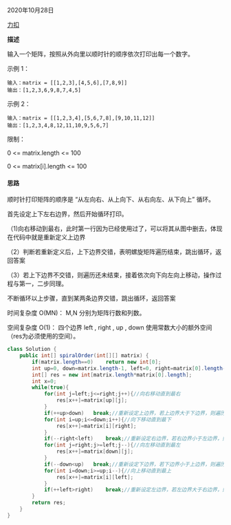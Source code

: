 2020年10月28日

[力扣](https://leetcode-cn.com/problems/shun-shi-zhen-da-yin-ju-zhen-lcof/)

**描述**

输入一个矩阵，按照从外向里以顺时针的顺序依次打印出每一个数字。

示例 1：
```
输入：matrix = [[1,2,3],[4,5,6],[7,8,9]]
输出：[1,2,3,6,9,8,7,4,5]
```
示例 2：
```
输入：matrix = [[1,2,3,4],[5,6,7,8],[9,10,11,12]]
输出：[1,2,3,4,8,12,11,10,9,5,6,7]
```
限制：

0 <= matrix.length <= 100

0 <= matrix[i].length <= 100

#### 思路

顺时针打印矩阵的顺序是 “从左向右、从上向下、从右向左、从下向上” 循环。

首先设定上下左右边界，然后开始循环打印。

（1)向右移动到最右，此时第一行因为已经使用过了，可以将其从图中删去，体现在代码中就是重新定义上边界

（2）判断若重新定义后，上下边界交错，表明螺旋矩阵遍历结束，跳出循环，返回答案

（3）若上下边界不交错，则遍历还未结束，接着依次向下向左向上移动，操作过程与第一，二步同理。

不断循环以上步骤，直到某两条边界交错，跳出循环，返回答案

时间复杂度 O(MN)： M,N 分别为矩阵行数和列数。

空间复杂度 O(1)： 四个边界 left , right , up , down 使用常数大小的额外空间（res为必须使用的空间）。

```java
class Solution {
    public int[] spiralOrder(int[][] matrix) {
        if(matrix.length==0)    return new int[0];
        int up=0, down=matrix.length-1, left=0, right=matrix[0].length-1;;//赋值上下左右边界
        int[] res = new int[matrix.length*matrix[0].length];
        int x=0;
        while(true){
            for(int j=left;j<=right;j++){//向右移动直到最右
                res[x++]=matrix[up][j];
            }
            if(++up>down)   break;//重新设定上边界，若上边界大于下边界，则遍历完成
            for(int i=up;i<=down;i++){//向下移动直到最下
                res[x++]=matrix[i][right];
            }
            if(--right<left)    break;//重新设定右边界，若右边界小于左边界，则遍历完成
            for(int j=right;j>=left;j--){//向左移动直到最左
                res[x++]=matrix[down][j];
            }
            if(--down<up)   break;//重新设定下边界，若下边界小于上边界，则遍历完成
            for(int i=down;i>=up;i--){//向上移动直到最上
                res[x++]=matrix[i][left];
            }
            if(++left>right)    break;//重新设定左边界，若左边界大于右边界，则遍历完成
        }
        return res;
    }
}
```

